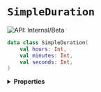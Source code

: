 # `SimpleDuration`


![API: Internal/Beta](https://img.shields.io/static/v1?label=API&message=Internal/Beta&color=red&style=flat-square)



```kotlin
data class SimpleDuration(
    val hours: Int,
    val minutes: Int,
    val seconds: Int,
)
```

<details>
<summary>
<b>Properties</b>
</summary>

<details>
<summary>
<code>hours</code>: <code><code><a href='https://kotlinlang.org/api/latest/jvm/stdlib/kotlin/-int/'>Int</a></code></code>
</summary>





</details>

<details>
<summary>
<code>minutes</code>: <code><code><a href='https://kotlinlang.org/api/latest/jvm/stdlib/kotlin/-int/'>Int</a></code></code>
</summary>





</details>

<details>
<summary>
<code>seconds</code>: <code><code><a href='https://kotlinlang.org/api/latest/jvm/stdlib/kotlin/-int/'>Int</a></code></code>
</summary>





</details>



</details>

